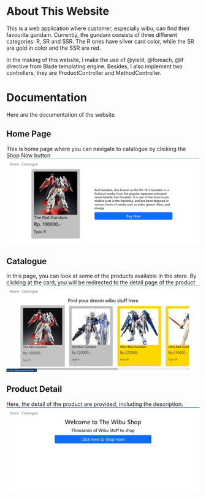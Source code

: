 
# About This Website

This is a web application where customer, especially wibu, can find their favourite gundam. Currently, the gundam consists of three different categories: R, SR and SSR. The R ones have silver card color, while the SR are gold in color and the SSR are red.

In the making of this website, I make the use of @yield, @foreach, @if directive from Blade templating engine. Besides, I also implement two controllers, they are ProductController and MethodController.

# Documentation

Here are the documentation of the website

## Home Page
This is home page where you can navigate to catalogue by clicking the Shop Now button
![Home](https://github.com/devindevin278/ProductCatalogue/blob/main/public/images/home.jfif)

## Catalogue
In this page, you can look at some of the products available in the store. By clicking at the card, you will be redirected to the detail page of the product 
![Catalogue](https://github.com/devindevin278/ProductCatalogue/blob/main/public/images/catalogue.jfif)

## Product Detail
Here, the detail of the product are provided, including the description.
![Product Detail](https://github.com/devindevin278/ProductCatalogue/blob/main/public/images/productDetail.jfif)
